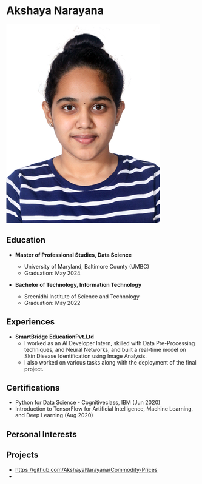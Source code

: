 # Akshaya Narayana


![Akshaya](1.jpg)


## Education

- **Master of Professional Studies, Data Science**
  - University of Maryland, Baltimore County (UMBC)
  - Graduation: May 2024

- **Bachelor of Technology, Information Technology**
  - Sreenidhi Institute of Science and Technology
  - Graduation: May 2022


## Experiences
- **SmartBridge EducationPvt.Ltd**
  - I worked as an AI Developer Intern, skilled with Data Pre-Processing techniques, and Neural Networks, and built a real-time model on Skin Disease Identification using Image Analysis.
  - I also worked on various tasks along with the deployment of the final project.

## Certifications
- Python for Data Science - Cognitiveclass, IBM	 (Jun 2020)
- Introduction to TensorFlow for Artificial Intelligence, Machine Learning, and Deep Learning	 (Aug 2020) 

## Personal Interests

## Projects
- https://github.com/AkshayaNarayana/Commodity-Prices
- 
